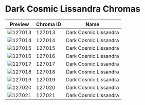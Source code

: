 # Dark Cosmic Lissandra Chromas



| Preview | Chroma ID | Name |
|---------|-----------|------|
| ![127013](https://raw.communitydragon.org/latest/plugins/rcp-be-lol-game-data/global/default/v1/champion-chroma-images/127/127013.png) | 127013 | Dark Cosmic Lissandra |
| ![127014](https://raw.communitydragon.org/latest/plugins/rcp-be-lol-game-data/global/default/v1/champion-chroma-images/127/127014.png) | 127014 | Dark Cosmic Lissandra |
| ![127015](https://raw.communitydragon.org/latest/plugins/rcp-be-lol-game-data/global/default/v1/champion-chroma-images/127/127015.png) | 127015 | Dark Cosmic Lissandra |
| ![127016](https://raw.communitydragon.org/latest/plugins/rcp-be-lol-game-data/global/default/v1/champion-chroma-images/127/127016.png) | 127016 | Dark Cosmic Lissandra |
| ![127017](https://raw.communitydragon.org/latest/plugins/rcp-be-lol-game-data/global/default/v1/champion-chroma-images/127/127017.png) | 127017 | Dark Cosmic Lissandra |
| ![127018](https://raw.communitydragon.org/latest/plugins/rcp-be-lol-game-data/global/default/v1/champion-chroma-images/127/127018.png) | 127018 | Dark Cosmic Lissandra |
| ![127019](https://raw.communitydragon.org/latest/plugins/rcp-be-lol-game-data/global/default/v1/champion-chroma-images/127/127019.png) | 127019 | Dark Cosmic Lissandra |
| ![127020](https://raw.communitydragon.org/latest/plugins/rcp-be-lol-game-data/global/default/v1/champion-chroma-images/127/127020.png) | 127020 | Dark Cosmic Lissandra |
| ![127021](https://raw.communitydragon.org/latest/plugins/rcp-be-lol-game-data/global/default/v1/champion-chroma-images/127/127021.png) | 127021 | Dark Cosmic Lissandra |